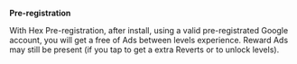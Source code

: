 **Pre-registration**

With Hex Pre-registration, after install, using a valid pre-registrated Google account, you will get a free of Ads between levels experience.
Reward Ads may still be present (if you tap to get a extra Reverts or to unlock levels).
